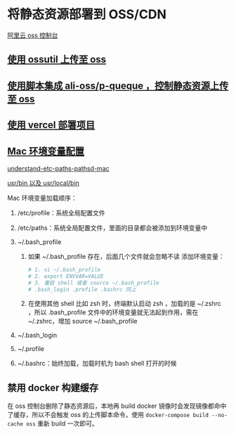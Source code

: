 # 将静态资源部署到 OSS/CDN

[阿里云 oss 控制台](https://oss.console.aliyun.com/overview)

## [使用 ossutil 上传至 oss](https://github.com/tangzhenming/DevOps/tree/main/oss/cra_ossutil_to_oss)

## [使用脚本集成 ali-oss/p-queque ，控制静态资源上传至 oss](https://github.com/tangzhenming/DevOps/tree/main/oss/cra_script_to_oss)

## [使用 vercel 部署项目](https://github.com/tangzhenming/DevOps/tree/main/oss/cra_terminal_to_vc)

## [Mac 环境变量配置](https://www.jianshu.com/p/2af08672f55c)

[understand-etc-paths-pathsd-mac](https://golangbyexample.com/understand-etc-paths-pathsd-mac/)

[usr/bin 以及 usr/local/bin](https://www.jianshu.com/p/c74d1446da7c)

Mac 环境变量加载顺序：

1. /etc/profile：系统全局配置文件
2. /etc/paths：系统全局配置文件，里面的目录都会被添加到环境变量中
3. ~/.bash_profile

   1. 如果 ~/.bash_profile 存在，后面几个文件就会忽略不读
      添加环境变量：

      ```bash
      # 1. vi ~/.bash_profile
      # 2. export ENVVAR=VALUE
      # 3. 重启 shell 或者 source ~/.bash_profile
      # .bash_login .profile .bashrc 同上
      ```

   2. 在使用其他 shell 比如 zsh 时，终端默认启动 zsh ，加载的是 ~/.zshrc ，所以 .bash_profile 文件中的环境变量就无法起到作用，需在 ~/.zshrc，增加 source ~/.bash_profile

4. ~/.bash_login
5. ~/.profile
6. ~/.bashrc：始终加载，加载时机为 bash shell 打开的时候

## 禁用 docker 构建缓存

在 oss 控制台删除了静态资源后，本地再 build docker 镜像时会发现镜像都命中了缓存，所以不会触发 oss 的上传脚本命令，使用 `docker-compose build --no-cache oss` 重新 build 一次即可。
